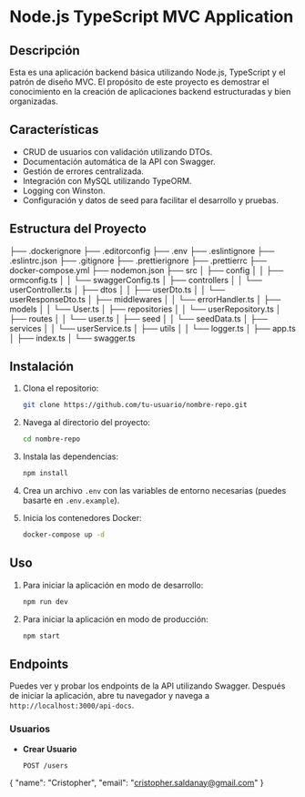 # Node.js TypeScript MVC Application

## Descripción

Esta es una aplicación backend básica utilizando Node.js, TypeScript y el patrón de diseño MVC. El propósito de este proyecto es demostrar el conocimiento en la creación de aplicaciones backend estructuradas y bien organizadas.

## Características

- CRUD de usuarios con validación utilizando DTOs.
- Documentación automática de la API con Swagger.
- Gestión de errores centralizada.
- Integración con MySQL utilizando TypeORM.
- Logging con Winston.
- Configuración y datos de seed para facilitar el desarrollo y pruebas.

## Estructura del Proyecto

├── .dockerignore
├── .editorconfig
├── .env
├── .eslintignore
├── .eslintrc.json
├── .gitignore
├── .prettierignore
├── .prettierrc
├── docker-compose.yml
├── nodemon.json
├── src
│ ├── config
│ │ ├── ormconfig.ts
│ │ └── swaggerConfig.ts
│ ├── controllers
│ │ └── userController.ts
│ ├── dtos
│ │ ├── userDto.ts
│ │ └── userResponseDto.ts
│ ├── middlewares
│ │ └── errorHandler.ts
│ ├── models
│ │ └── User.ts
│ ├── repositories
│ │ └── userRepository.ts
│ ├── routes
│ │ └── user.ts
│ ├── seed
│ │ └── seedData.ts
│ ├── services
│ │ └── userService.ts
│ ├── utils
│ │ └── logger.ts
│ ├── app.ts
│ ├── index.ts
│ └── swagger.ts


## Instalación

1. Clona el repositorio:
    ```sh
    git clone https://github.com/tu-usuario/nombre-repo.git
    ```
2. Navega al directorio del proyecto:
    ```sh
    cd nombre-repo
    ```
3. Instala las dependencias:
    ```sh
    npm install
    ```
4. Crea un archivo `.env` con las variables de entorno necesarias (puedes basarte en `.env.example`).

5. Inicia los contenedores Docker:
    ```sh
    docker-compose up -d
    ```

## Uso

1. Para iniciar la aplicación en modo de desarrollo:
    ```sh
    npm run dev
    ```

2. Para iniciar la aplicación en modo de producción:
    ```sh
    npm start
    ```

## Endpoints

Puedes ver y probar los endpoints de la API utilizando Swagger. Después de iniciar la aplicación, abre tu navegador y navega a `http://localhost:3000/api-docs`.

### Usuarios

- **Crear Usuario**
  ```http
  POST /users
{
  "name": "Cristopher",
  "email": "cristopher.saldanay@gmail.com"
}

